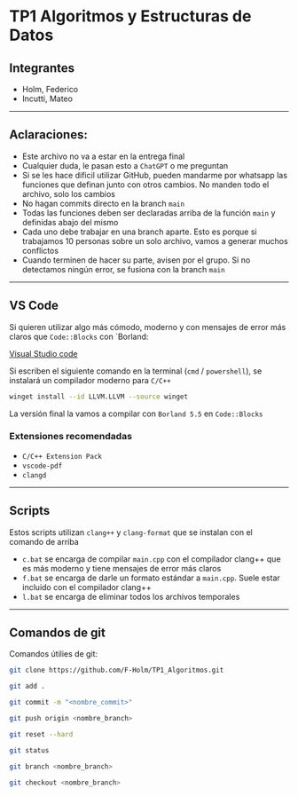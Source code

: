 # TP1 Algoritmos y Estructuras de Datos

## Integrantes

- Holm, Federico
- Incutti, Mateo

---

## Aclaraciones:

- Este archivo no va a estar en la entrega final
- Cualquier duda, le pasan esto a `ChatGPT` o me preguntan
- Si se les hace dificil utilizar GitHub, pueden mandarme por whatsapp las funciones que definan junto con otros cambios. No manden todo el archivo, solo los cambios
- No hagan commits directo en la branch `main`
- Todas las funciones deben ser declaradas arriba de la función `main` y definidas abajo del mismo
- Cada uno debe trabajar en una branch aparte. Esto es porque si trabajamos 10 personas sobre un solo archivo, vamos a generar muchos conflictos
- Cuando terminen de hacer su parte, avisen por el grupo. Si no detectamos ningún error, se fusiona con la branch `main`

---

## VS Code

Si quieren utilizar algo más cómodo, moderno y con mensajes de error más claros que `Code::Blocks` con `Borland:

[Visual Studio code](https://code.visualstudio.com/download)

Si escriben el siguiente comando en la terminal (`cmd` / `powershell`), se instalará un compilador moderno para `C/C++`

```bash
winget install --id LLVM.LLVM --source winget
```

La versión final la vamos a compilar con `Borland 5.5` en `Code::Blocks`


### Extensiones recomendadas

- `C/C++ Extension Pack`
- `vscode-pdf`
- `clangd`

---

## Scripts

Estos scripts utilizan `clang++` y `clang-format` que se instalan con el comando de arriba

- `c.bat` se encarga de compilar `main.cpp` con el compilador clang++ que es más moderno y tiene mensajes de error más claros
- `f.bat` se encarga de darle un formato estándar a `main.cpp`. Suele estar incluido con el compilador clang++
- `l.bat` se encarga de eliminar todos los archivos temporales

---

## Comandos de git

Comandos útilies de git:

```bash
git clone https://github.com/F-Holm/TP1_Algoritmos.git
```
```bash
git add .
```
```bash
git commit -m "<nombre_commit>"
```
```bash
git push origin <nombre_branch>
```
```bash
git reset --hard
```
```bash
git status
```
```bash
git branch <nombre_branch>
```
```bash
git checkout <nombre_branch>
```